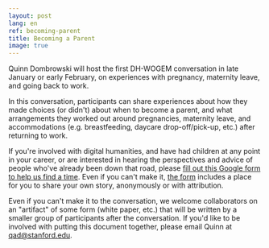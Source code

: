 ```yaml
---
layout: post
lang: en
ref: becoming-parent
title: Becoming a Parent
image: true
---
```


Quinn Dombrowski will host the first DH-WOGEM conversation in late January or early February, on experiences with pregnancy, maternity leave, and going back to work. 

<!-- Read more -->

In this conversation, participants can share experiences about how they made choices (or didn't) about when to become a parent, and what arrangements they worked out around pregnancies, maternity leave, and accommodations (e.g. breastfeeding, daycare drop-off/pick-up, etc.) after returning to work.

If you're involved with digital humanities, and have had children at any point in your career, or are interested in hearing the perspectives and advice of people who've already been down that road, please [fill out this Google form to help us find a time](https://goo.gl/forms/wLo65Bx9xsCdZIQo2). Even if you can't make it, [the form](https://goo.gl/forms/wLo65Bx9xsCdZIQo2) includes a place for you to share your own story, anonymously or with attribution.

Even if you can't make it to the conversation, we welcome collaborators on an "artifact" of some form (white paper, etc.) that will be written by a smaller group of participants after the conversation. If you'd like to be involved with putting this document together, please email Quinn at qad@stanford.edu.
